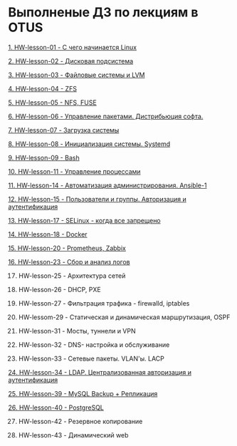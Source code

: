 # Выполненые ДЗ по лекциям в OTUS
[1. HW-lesson-01 - С чего начинается Linux](https://github.com/Aleksey-10081967/HomeWork/tree/main/HW-lesson-01)

[2. HW-lesson-02 - Дисковая подсистема](https://github.com/Aleksey-10081967/HomeWork/tree/main/HW-lesson-02)

[3.  HW-lesson-03  - Файловые системы и LVM](https://github.com/Aleksey-10081967/HomeWork/tree/main/HW-lesson-03)

[4.  HW-lesson-04  - ZFS](https://github.com/Aleksey-10081967/HomeWork/tree/main/HW-lesson-04)

[5.  HW-lesson-05  - NFS, FUSE](https://github.com/Aleksey-10081967/HomeWork/tree/main/HW-lesson-05)

[6.  HW-lesson-06  - Управление пакетами. Дистрибьюция софта.](https://github.com/Aleksey-10081967/HomeWork/tree/main/HW-lesson-06)

[7.  HW-lesson-07  - Загрузка системы](https://github.com/Aleksey-10081967/HomeWork/tree/main/HW-lesson-07)

[8.  HW-lesson-08  - Инициализация системы. Systemd](https://github.com/Aleksey-10081967/HomeWork/tree/main/HW-lesson-08)

[9.  HW-lesson-09  - Bash](https://github.com/Aleksey-10081967/HomeWork/tree/main/HW-lesson-09)

[10. HW-lesson-11  - Управление процессами](https://github.com/Aleksey-10081967/HomeWork/tree/main/HW-lesson-11)

[11. HW-lesson-14  - Автоматизация администрирования. Ansible-1](https://github.com/Aleksey-10081967/HomeWork/tree/main/HW-lesson-14)

[12. HW-lesson-15  - Пользователи и группы. Авторизация и аутентификация](https://github.com/Aleksey-10081967/HomeWork/tree/main/HW-lesson-15)

[13. HW-lesson-17  - SELinux - когда все запрещено](https://github.com/Aleksey-10081967/HomeWork/tree/main/HW-lesson-17)

[14. HW-lesson-18  - Docker](https://github.com/Aleksey-10081967/HomeWork/tree/main/HW-lesson-18)

[15. HW-lesson-20  - Prometheus, Zabbix](https://github.com/Aleksey-10081967/HomeWork/tree/main/HW-lesson-20)

[16. HW-lesson-23  - Сбор и анализ логов](https://github.com/Aleksey-10081967/HomeWork/tree/main/HW-lesson-23)

17. HW-lesson-25 - Архитектура сетей   

18. HW-lesson-26 - DHCP, PXE

19. HW-lesson-27 - Фильтрация трафика - firewalld, iptables

20. HW-lessom-29 - Статическая и динамическая маршрутизация, OSPF

21. HW-lesson-31 - Мосты, туннели и VPN

22. HW-lesson-32 - DNS- настройка и обслуживание

23. HW-lesson-33      - Сетевые пакеты. VLAN'ы. LACP

[24. HW-lesson-34 - LDAP. Централизованная авторизация и аутентификация](https://github.com/Aleksey-10081967/HomeWork/tree/main/HW-lesson-34)

[25. HW-lesson-39 - MySQL Backup + Репликация](https://github.com/Aleksey-10081967/HomeWork/tree/main/HW-lesson-39)

[26. HW-lesson-40 - PostgreSQL](https://github.com/Aleksey-10081967/HomeWork/tree/main/HW-lesson-40)

27. HW-lesson-42 - Резервное копирование

28. НW-lesson-43 - Динамический web
